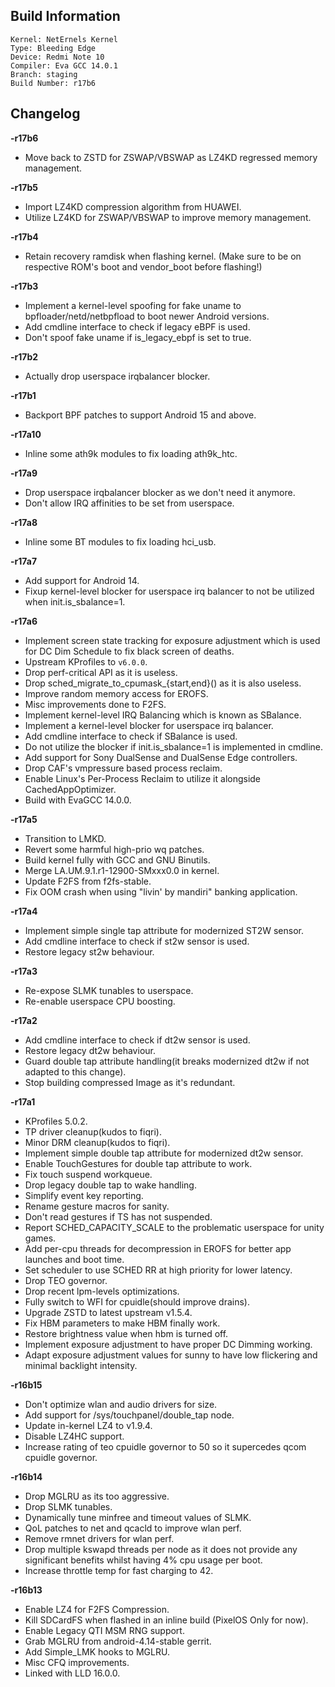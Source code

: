 ## Build Information
```
Kernel: NetErnels Kernel
Type: Bleeding Edge
Device: Redmi Note 10
Compiler: Eva GCC 14.0.1
Branch: staging
Build Number: r17b6
```
## Changelog
**-r17b6**
* Move back to ZSTD for ZSWAP/VBSWAP as LZ4KD regressed memory management.

**-r17b5**
* Import LZ4KD compression algorithm from HUAWEI.
* Utilize LZ4KD for ZSWAP/VBSWAP to improve memory management.

**-r17b4**
* Retain recovery ramdisk when flashing kernel. (Make sure to be on respective ROM's boot and vendor_boot before flashing!)

**-r17b3**
* Implement a kernel-level spoofing for fake uname to bpfloader/netd/netbpfload to boot newer Android versions.
* Add cmdline interface to check if legacy eBPF is used.
* Don't spoof fake uname if is_legacy_ebpf is set to true.

**-r17b2**
* Actually drop userspace irqbalancer blocker.

**-r17b1**
* Backport BPF patches to support Android 15 and above.

**-r17a10**
* Inline some ath9k modules to fix loading ath9k_htc.

**-r17a9**
* Drop userspace irqbalancer blocker as we don't need it anymore.
* Don't allow IRQ affinities to be set from userspace.

**-r17a8**
* Inline some BT modules to fix loading hci_usb.

**-r17a7**
* Add support for Android 14.
* Fixup kernel-level blocker for userspace irq balancer to not be utilized when init.is_sbalance=1.

**-r17a6**
* Implement screen state tracking for exposure adjustment which is used for DC Dim Schedule to fix black screen of deaths.
* Upstream KProfiles to `v6.0.0`.
* Drop perf-critical API as it is useless.
* Drop sched_migrate_to_cpumask_{start,end}() as it is also useless.
* Improve random memory access for EROFS.
* Misc improvements done to F2FS.
* Implement kernel-level IRQ Balancing which is known as SBalance.
* Implement a kernel-level blocker for userspace irq balancer.
* Add cmdline interface to check if SBalance is used.
* Do not utilize the blocker if init.is_sbalance=1 is implemented in cmdline.
* Add support for Sony DualSense and DualSense Edge controllers.
* Drop CAF's vmpressure based process reclaim.
* Enable Linux's Per-Process Reclaim to utilize it alongside CachedAppOptimizer.
* Build with EvaGCC 14.0.0.

**-r17a5**
* Transition to LMKD.
* Revert some harmful high-prio wq patches.
* Build kernel fully with GCC and GNU Binutils.
* Merge LA.UM.9.1.r1-12900-SMxxx0.0 in kernel.
* Update F2FS from f2fs-stable.
* Fix OOM crash when using "livin' by mandiri" banking application.

**-r17a4**
* Implement simple single tap attribute for modernized ST2W sensor.
* Add cmdline interface to check if st2w sensor is used.
* Restore legacy st2w behaviour.

**-r17a3**
* Re-expose SLMK tunables to userspace.
* Re-enable userspace CPU boosting.

**-r17a2**
* Add cmdline interface to check if dt2w sensor is used.
* Restore legacy dt2w behaviour.
* Guard double tap attribute handling(it breaks modernized dt2w if not adapted to this change).
* Stop building compressed Image as it's redundant.

**-r17a1**
* KProfiles 5.0.2.
* TP driver cleanup(kudos to fiqri).
* Minor DRM cleanup(kudos to fiqri).
* Implement simple double tap attribute for modernized dt2w sensor.
* Enable TouchGestures for double tap attribute to work.
* Fix touch suspend workqueue.
* Drop legacy double tap to wake handling.
* Simplify event key reporting.
* Rename gesture macros for sanity.
* Don't read gestures if TS has not suspended.
* Report SCHED_CAPACITY_SCALE to the problematic userspace for unity games.
* Add per-cpu threads for decompression in EROFS for better app launches and boot time.
* Set scheduler to use SCHED RR at high priority for lower latency.
* Drop TEO governor.
* Drop recent lpm-levels optimizations.
* Fully switch to WFI for cpuidle(should improve drains).
* Upgrade ZSTD to latest upstream v1.5.4.
* Fix HBM parameters to make HBM finally work.
* Restore brightness value when hbm is turned off.
* Implement exposure adjustment to have proper DC Dimming working.
* Adapt exposure adjustment values for sunny to have low flickering and minimal backlight intensity.

**-r16b15**
* Don't optimize wlan and audio drivers for size.
* Add support for /sys/touchpanel/double_tap node.
* Update in-kernel LZ4 to v1.9.4.
* Disable LZ4HC support.
* Increase rating of teo cpuidle governor to 50 so it supercedes qcom cpuidle governor.

**-r16b14**

* Drop MGLRU as its too aggressive.
* Drop SLMK tunables.
* Dynamically tune minfree and timeout values of SLMK.
* QoL patches to net and qcacld to improve wlan perf.
* Remove rmnet drivers for wlan perf.
* Drop multiple kswapd threads per node as it does not provide any significant benefits whilst having 4% cpu usage per boot.
* Increase throttle temp for fast charging to 42.

**-r16b13**

* Enable LZ4 for F2FS Compression.
* Kill SDCardFS when flashed in an inline build (PixelOS Only for now).
* Enable Legacy QTI MSM RNG support.
* Grab MGLRU from android-4.14-stable gerrit.
* Add Simple_LMK hooks to MGLRU.
* Misc CFQ improvements.
* Linked with LLD 16.0.0.
